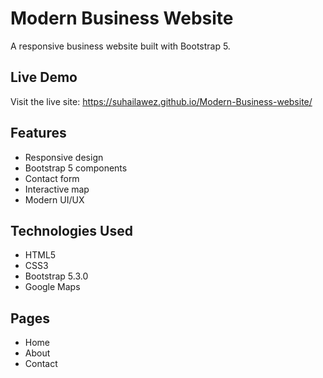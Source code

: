 # Modern Business Website

A responsive business website built with Bootstrap 5.

## Live Demo
Visit the live site: 
https://suhailawez.github.io/Modern-Business-website/

## Features
- Responsive design
- Bootstrap 5 components
- Contact form
- Interactive map
- Modern UI/UX

## Technologies Used
- HTML5
- CSS3
- Bootstrap 5.3.0
- Google Maps

## Pages
- Home
- About
- Contact 
